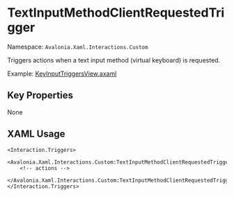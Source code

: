 # TextInputMethodClientRequestedTrigger

Namespace: `Avalonia.Xaml.Interactions.Custom`

Triggers actions when a text input method (virtual keyboard) is requested.

Example: [KeyInputTriggersView.axaml](samples/BehaviorsTestApplication/Views/Pages/KeyInputTriggersView.axaml)

## Key Properties
None

## XAML Usage
```xaml
<Interaction.Triggers>
  <Avalonia.Xaml.Interactions.Custom:TextInputMethodClientRequestedTrigger>
    <!-- actions -->
  </Avalonia.Xaml.Interactions.Custom:TextInputMethodClientRequestedTrigger>
</Interaction.Triggers>
```
